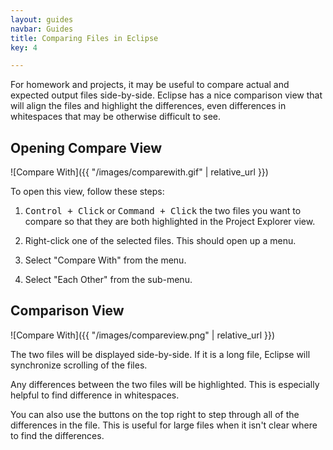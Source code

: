 ```yaml
---
layout: guides
navbar: Guides
title: Comparing Files in Eclipse
key: 4

---
```


<style>
img {
  max-width: 100%;
  height: auto;

  background-color: whitesmoke;
  border-radius: 4px;
  padding: 0.25ex;
}
</style>

For homework and projects, it may be useful to compare actual and expected output files side-by-side. Eclipse has a nice comparison view that will align the files and highlight the differences, even differences in whitespaces that may be otherwise difficult to see.

## Opening Compare View

![Compare With]({{ "/images/comparewith.gif" | relative_url }})

To open this view, follow these steps:

  1. <kbd>Control + Click</kbd> or <kbd>Command + Click</kbd> the two files you want to compare so that they are both highlighted in the Project Explorer view.

  2. Right-click one of the selected files. This should open up a menu.

  3. Select "Compare With" from the menu.

  4. Select "Each Other" from the sub-menu.

## Comparison View

![Compare With]({{ "/images/compareview.png" | relative_url }})

The two files will be displayed side-by-side. If it is a long file, Eclipse will synchronize scrolling of the files.

Any differences between the two files will be highlighted. This is especially helpful to find difference in whitespaces.

You can also use the buttons on the top right to step through all of the differences in the file. This is useful for large files when it isn't clear where to find the differences.
